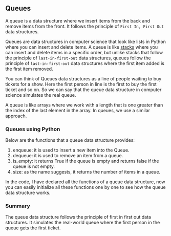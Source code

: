 ## Queues

A queue is a data structure where we insert items from the back and remove items from the front. It follows the principle of `First In, First Out` data structures.

Queues are data structures in computer science that look like lists in Python where you can insert and delete items. A queue is like [stacks](https://thecleverprogrammer.com/2021/03/01/stacks-using-python/) where you can insert and delete items in a specific order, but unlike stacks that follow the principle of `last-in-first-out` data structures, queues follow the principle of `last-in-first-out` data structures where the first item added is the first item removed.

You can think of Queues data structures as a line of people waiting to buy tickets for a show. Here the first person in line is the first to buy the first ticket and so on. So we can say that the queue data structure in computer science simulates the real queue.

A queue is like arrays where we work with a length that is one greater than the index of the last element in the array. In queues, we use a similar approach.

### Queues using Python

Below are the functions that a queue data structure provides:
 1. enqueue: it is used to insert a new item into the Queue.
 2. dequeue: it is used to remove an item from a queue.
 3. is_empty: it returns True if the queue is empty and returns false if the queue is not empty.
 4. size: as the name suggests, it returns the number of items in a queue.

In the code, I have declared all the functions of a queue data structure, now you can easily initialize all these functions one by one to see how the queue data structure works.

### Summary

The queue data structure follows the principle of first in first out data structures. It simulates the real-world queue where the first person in the queue gets the first ticket.